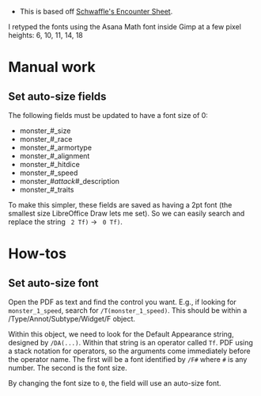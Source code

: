 
  * This is based off [Schwaffle's Encounter Sheet](https://www.dmsguild.com/product/210262/5e-Encounter-Sheet?site=).

I retyped the fonts using the Asana Math font inside Gimp at a few pixel heights: 6, 10, 11, 14, 18

# Manual work

## Set auto-size fields

The following fields must be updated to have a font size of 0:
- monster_#_size
- monster_#_race
- monster_#_armortype
- monster_#_alignment
- monster_#_hitdice
- monster_#_speed
- monster_#_attack_#_description
- monster_#_traits

To make this simpler, these fields are saved as having a 2pt font (the smallest size LibreOffice Draw lets me set). So we can easily search and replace the string ` 2 Tf)` -> ` 0 Tf)`. 

# How-tos

## Set auto-size font

Open the PDF as text and find the control you want. E.g., if looking for `monster_1_speed`, search for `/T(monster_1_speed)`. This should be within a /Type/Annot/Subtype/Widget/F object.

Within this object, we need to look for the Default Appearance string, designed by `/DA(...)`. Within that string is an operator called `Tf`. PDF using a stack notation for operators, so the arguments come immediately before the operator name. The first will be a font identified by `/F#` where `#` is any number. The second is the font size.

By changing the font size to `0`, the field will use an auto-size font.
